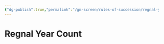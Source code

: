 ```yaml
---
{"dg-publish":true,"permalink":"/gm-screen/rules-of-succession/regnal-year-count/","noteIcon":""}
---
```


# Regnal Year Count
